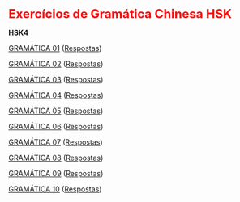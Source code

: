 <p><span style="color: #ff0000; font-size: 18pt;"><strong>Exercícios de Gramática Chinesa HSK</strong></span></p>


<strong>HSK4</strong>

<a href="HSK4 - 01.html">GRAMÁTICA 01</a>
 (<a href="HSK4 - 01 - respostas.html">Respostas</a>)
 
<a href="HSK4 - 02.html">GRAMÁTICA 02</a>
 (<a href="HSK4 - 02 - respostas.html">Respostas</a>)

<a href="HSK4 - 03.html">GRAMÁTICA 03</a>
 (<a href="HSK4 - 03 - respostas.html">Respostas</a>)
 
<a href="HSK4 - 04.html">GRAMÁTICA 04</a>
 (<a href="HSK4 - 04 - respostas.html">Respostas</a>)
 
<a href="HSK4 - 05.html">GRAMÁTICA 05</a>
 (<a href="HSK4 - 05 - respostas.html">Respostas</a>)

 <a href="HSK4 - 06.html">GRAMÁTICA 06</a>
 (<a href="HSK4 - 06 - respostas.html">Respostas</a>)

 <a href="HSK4 - 07.html">GRAMÁTICA 07</a>
 (<a href="HSK4 - 07 - respostas.html">Respostas</a>)

 <a href="HSK4 - 08.html">GRAMÁTICA 08</a>
 (<a href="HSK4 - 08 - respostas.html">Respostas</a>)

 <a href="HSK4 - 09.html">GRAMÁTICA 09</a>
 (<a href="HSK4 - 09 - respostas.html">Respostas</a>)
 
 <a href="HSK4 - 10.html">GRAMÁTICA 10</a>
 (<a href="HSK4 - 10 - respostas.html">Respostas</a>)

<ul>
  <!-- Gerando automaticamente os links de 1 a 112 -->
  
  <script>
    document.addEventListener("DOMContentLoaded", function() {
      let list = document.getElementById("grammar-list");
      for (let i = 1; i <= 112; i++) {
        let num = i.toString().padStart(2, '0'); // Garantindo dois dígitos
        let li = document.createElement("li");
        li.innerHTML = `<a href="HSK4 - ${num}.html">GRAMÁTICA ${num}</a> (<a href="HSK4 - ${num} - respostas.html">Respostas</a>)`;
        list.appendChild(li);
      }
    });
  </script>

  <ul id="grammar-list"></ul>
</ul>
 
